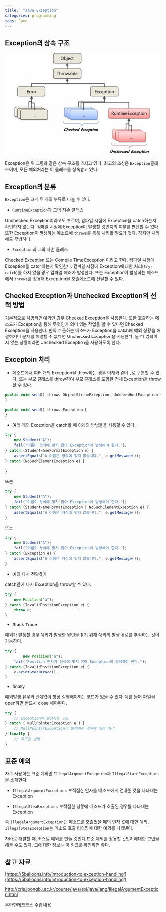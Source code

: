```yaml
---
title:  "Java Exception"
categories: programming
tags: Java
---
```


## Exception의 상속 구조

![exception-hierarchy](/assets/images/exception-hierarchy.png)

Exception은 위 그림과 같은 상속 구조를 가지고 있다. 최고의 조상은 `Exception`클래스이며, 모든 예외처리는 이 클래스를 상속받고 있다.

## Exception의 분류

`Exception`은 크게 두 개의 부류로 나눌 수 있다. 

- `RuntimeException`과 그의 자손 클래스

Unchecked Exception이라고도 부르며, 컴파일 시점에 Exception을 catch하는지 확인하지 않는다. 컴파일 시점에 Exception이 발생할 것인지의 여부를 판단할 수 없다. 또한 Exception이 발생하는 메소드에 `throws`를 통해 처리할 필요가 엇다. 하지만 처리해도 무방하다.

- `Exception`과 그의 자손 클래스

Checked Exception 또는 Compile Time Exception 이라고 한다. 컴파일 시점에 Exception을 catch하는지 확인한다. 컴파일 시점에 Exception에 대한 처리(`try-catch`)를 하지 않을 경우 컴파일 에러가 발생한다. 또는 Exception이 발생하는 메소드에서 `throws`를 활용해 Exception을 호출메소드에 전달할 수 있다.

## Checked Exception과 Unchecked Exception의 선택 방법

기본적으로 치명적인 예외인 경우 Checked Exception을 사용한다. 또한 호출하는 메소드가 Exception을 통해 무엇인가 의미 있는 작업을 할 수 있다면 Checked Exception을 사용한다. 만약 호출하는 메소드가 Exception을 catch해 예외 상황을 해결하거나 문제를 해결할 수 없다면 Unchecked Exception을 사용한다. 둘 다 명확하지 않는 상황이라면 Unchecked Exception을 사용하도록 한다.

## Exceptoin 처리

- 메소드에서 여러 개의 Exception을 throw하는 경우 아래와 같이 `,`로 구분할 수 있다. 또는 부모 클래스를 throw하여 부모 클래스를 포함한 전체 Exception을 throw할 수 있다.

```jsx
public void send() throws ObjectStreamException, UnknownHostException {
}
```

```jsx
public void send() throws Exception {
}
```

- 여러 개의 Exception을 catch할 때 아래의 방법들을 사용할 수 있다.

```jsx
try {
	new Student("A");
	fail("이름이 형식에 맞지 않아 Exception이 발생해야 한다.");
} catch (StudentNameFormatException e) {
	assertEquals("A 이름은 형식에 맞지 않습니다.", e.getMessage());
} catch (NoSuchElementException e) {

}
```

또는

```jsx
try {
	new Student("A");
	fail("이름이 형식에 맞지 않아 Exception이 발생해야 한다.");
} catch (StudentNameFormatException | NoSuchElementException e) {
	assertEquals("A 이름은 형식에 맞지 않습니다.", e.getMessage());
} 
```

또는

```jsx
try {
	new Student("A");
	fail("이름이 형식에 맞지 않아 Exception이 발생해야 한다.");
} catch (Exception e) {
	assertEquals("A 이름은 형식에 맞지 않습니다.", e.getMessage());
}
```

- 예외 다시 전달하기

catch안에 다시 Exception을 throw할 수 있다.

```jsx
try {
	new Position("a");
} catch (InvalidPositionException e) {
	throw e;
}
```

- Stack Trace

예외가 발생할 경우 예외가 발생한 원인을 찾기 위해 예외의 발생 경로를 추적하는 것이 가능하다.

```jsx
try {
		new Position("a");
    fail("Position 인자가 형식에 맞지 않아 Exception이 발생해야 한다.");
} catch (InvalidPositionException e) {
    e.printStackTrace();
}
```

- finally

예외발생 유무와 관계없이 항상 실행해야되는 코드가 있을 수 있다. 예를 들어 파일을 open하면 반드시 close 해야된다.

```jsx
try {
    // Exception이 발생하는 코드
} catch ( NullPointerException e ) {
    // NullPointerException이 발생하는 경우에 대한 처리
} finally {
    // 무조건 실행
}
```

## 표준 예외

자주 사용하는 표준 예외인 `IllegalArgumentException`과 `IllegalStateException`을 소개한다.

- `IllegalArgumentException`: 부적절한 인자를 메소드에게 건네준 것을 나타내는 Exception

- `IllegalSteaException`: 부적절한 상황에 메소드가 호출된 경우를 나타내는 Exception

즉 `IllegalArgumentException`는 메소드를 호출했을 때의 인자 값에 대한 예외, `IllegalSteaException`는 메소드 호출 타이밍에 대한 예외를 나타낸다.

자바로 개발할 때, 커스텀 예외를 만들 것인지 표준 예외를 활용할 것인지에대한 고민을 해볼 수도 있다. 그에 대한 정보는 이 [링크](https://woowacourse.github.io/javable/post/2020-08-17-custom-exception/)를 확인하면 좋다.

## 참고 자료

[https://5balloons.info/introduction-to-exception-handling/](https://5balloons.info/introduction-to-exception-handling/)

<http://cris.joongbu.ac.kr/course/java/api/java/lang/IllegalArgumentException.html>

우아한테크코스 수업 내용